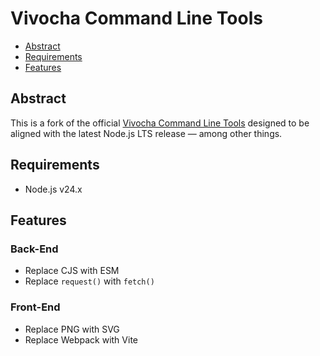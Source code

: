 # Vivocha Command Line Tools

- [Abstract](#abstract)
- [Requirements](#requirements)
- [Features](#features)

## Abstract

This is a fork of the official [Vivocha Command Line Tools](https://github.com/vivocha/vvc) designed to be aligned with the latest Node.js LTS release — among other things.

## Requirements

- Node.js v24.x

## Features

### Back-End

- Replace CJS with ESM
- Replace `request()` with `fetch()`

### Front-End

- Replace PNG with SVG
- Replace Webpack with Vite
